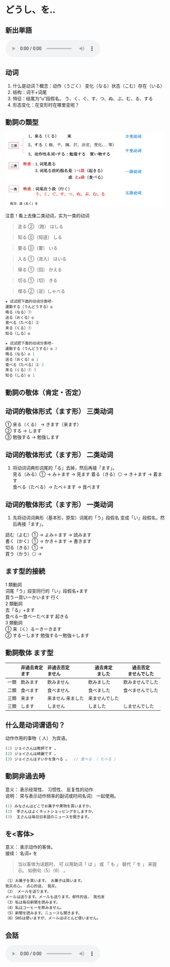 # どうし、を..

## 新出単語
<vue-plyr>
  <audio controls crossorigin playsinline autoplay loop>
    <source src="../audio/5-1-たんご.mp3" type="audio/mp3" />
  </audio>
 </vue-plyr>

## 动词

1. 什么是动词？概念：动作（うごく） 变化（なる）状态（こむ）存在（いる）
2. 结构：词干+词尾
3. 特征：结尾为“u”段假名。
   う、く、ぐ、す、つ、ぬ、ぶ、む、る、する
4. 形态变化：在变形时在哪里变呢？

## 動詞の類型

![avatar](../images/どうし.png)

注意！看上去像二类动词，实为一类的动词

> 走る ② （跑） はしる　　

> 知る ⓪（知道） しる　　

> 要る ⓪（要） いる　　

> 入る ①（进入） はいる　　

> 帰る ①（回） かえる　　

> 切る ①（切） きる　　

> 喋る ②（说）しゃべる


```ts
★ 试试把下面的动词分类吧~
運動する（うんどうする）◎
鳴る（なる）①
送る（おくる）◎
食べる（たべる）②
来る（くる）①
知る（しる）◎

```

```ts
★ 试试把下面的动词分类吧~
運動する（うんどうする）◎ 3
鳴る（なる）◎ 1
送る（おくる）◎ 1
食べる（たべる）② 2
来る（くる）① 3
知る（しる）◎ 1

```

## 動詞の敬体（肯定・否定）

## 动词的敬体形式（ます形） 三类动词

① 来る（くる） → きます（来ます）  
② する → します  
③ 勉強する → 勉強します

## 动词的敬体形式（ます形） 二类动词

1. 将动词词典形词尾的「る」去掉，然后再接「ます」。  
   見る（みる）① → み＋ます → 見ます
   着る（きる）◎ → き＋ます → 着ます  
   食べる（たべる）→ たべ＋ます → 食べます

## 动词的敬体形式（ます形） 一类动词

1. 先将动词词典形（基本形，原型）词尾的「う」段假名
   变成「い」段假名，然后再接「ます」。

読む（よむ）① → よみ＋ます → 読みます  
書く（かく）① → かき＋ます → 書きます  
切る（きる）① →  
買う（かう）◎ →

## ます型的接続

1 類動詞  
词尾「う」段变同行的「い」段假名+ます  
買うー買いーかいます 行く  
2 類動詞  
去「る」+ます  
食べるー食べーたべます 起きる  
3 類動詞  
① 来（く）るーきーきます  
② するーします 勉強するー勉強＋します

## 動詞敬体 ます型

|      | 非過去肯定<br>ます | 非過去否定 <br>ません | 過去肯定<br>ました | 過去否定<br> ませんでした |
| :--- | :----------------- | :-------------------- | ------------------ | ------------------------- |
| 一類 | 飲みます           | 飲みません            | 飲みました         | 飲みませんでした          |
| 二類 | 食べます           | 食べません            | 食べました         | 食べませんでした          |
| 三類 | 来ます             | 来ません 来ました     | 来ませんでした     |
| 三類 | します             | しません              | しました           | しませんでした            |

## 什么是动词谓语句？

动作作用的事物（ 人） 为宾语。

```ts
(1) ジョイさんは教師です 。
(2) ジョイさんは綺麗です 。
(3) ジョイさんはすいかを食べる 。  // 食べる （ たべる ）
```

## 動詞非過去時

意义： 表示经常性、 习惯性、 反复性的动作  
说明： 常与表示动作频率的副词或时间名词） 一起使用。

```ts
(1) みなさんはどこでお菓子や果物を買いますか。
(2)  李さんはよくネットショッピングをしますか。
(3)  王さんは毎日日本語のニュースを聞きます。
```

## を<客体>

意义： 表示动作的客体。  
接续： 名词+ を

> 当以客体为话题时， 可
> 以用助词「 は 」 或
> 「 も 」 替代「 を 」 来提
> 示。 如例句（5）（6） 。

```ts
（1）お菓子を買います。 お菓子は買います。
我买点心。 点心的话， 我买。
（2） メールを送ります。
メールは送ります。メールも送ります。邮件的话， 我也发
（3）私は毎日新聞を読みます。
（4）私はコーヒーを飲みません。
（5）新聞を読みます。ニュースも聞きます。
（6）SNSは使いますが、メールはほとんど使いません。
```
## 会話
<vue-plyr>
  <audio controls crossorigin playsinline autoplay loop>
    <source src="../audio/5-1-かいわ.mp3" type="audio/mp3" />
  </audio>
 </vue-plyr>
